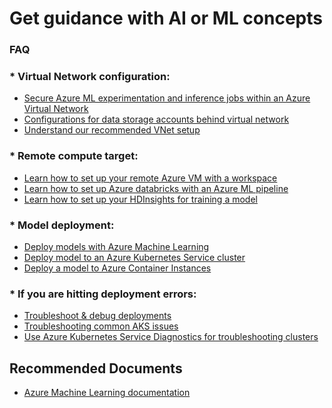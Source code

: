 <properties 
    pageTitle="Get guidance with AI or ML concepts"
    description="Get guidance with AI or ML concepts"
    service="microsoft.machinelearning"
    resource="machinelearning"
    authors="SturgeonMi"
    ms.author="xunwan"
    selfHelpType="generic"
    supportTopicIds="32690858"
    resourceTags=""
    productPesIds="16644"
    cloudEnvironments="public, fairfax, mooncake, usnat, ussec"
    articleId="machinelearning-get-guidance-with-ml-concepts"
    ownershipId="AzureML_AzureMachineLearningServices"
/>

# Get guidance with AI or ML concepts

### **FAQ**


### * Virtual Network configuration: 
* [Secure Azure ML experimentation and inference jobs within an Azure Virtual Network](https://docs.microsoft.com/azure/machine-learning/how-to-enable-virtual-network#compute-instance)
* [Configurations for data storage accounts behind virtual network](https://docs.microsoft.com/azure/machine-learning/how-to-access-data#virtual-network)
* [Understand our recommended VNet setup](https://docs.microsoft.com/azure/machine-learning/how-to-enable-virtual-network)

### * Remote compute target:
* [Learn how to set up your remote Azure VM with a workspace](https://docs.microsoft.com/azure/machine-learning/how-to-set-up-training-targets#vm)
* [Learn how to set up Azure databricks with an Azure ML pipeline](https://docs.microsoft.com/azure/machine-learning/how-to-create-your-first-pipeline#databricks)
* [Learn how to set up your HDInsights for training a model](https://docs.microsoft.com/azure/machine-learning/how-to-set-up-training-targets#hdinsight)

### * Model deployment: 
* [Deploy models with Azure Machine Learning](https://docs.microsoft.com/azure/machine-learning/how-to-deploy-and-where)
* [Deploy model to an Azure Kubernetes Service cluster](https://docs.microsoft.com/azure/machine-learning/how-to-deploy-azure-kubernetes-service)
* [Deploy a model to Azure Container Instances](https://docs.microsoft.com/azure/machine-learning/how-to-deploy-azure-container-instance)

### * If you are hitting deployment errors:
* [Troubleshoot & debug deployments](https://docs.microsoft.com/azure/machine-learning/how-to-troubleshoot-deployment)
* [Troubleshooting common AKS issues](https://docs.microsoft.com/azure/aks/troubleshooting)
* [Use Azure Kubernetes Service Diagnostics for troubleshooting clusters](https://docs.microsoft.com/azure/aks/concepts-diagnostics)

## **Recommended Documents**

* [Azure Machine Learning documentation](https://docs.microsoft.com/azure/machine-learning/)

